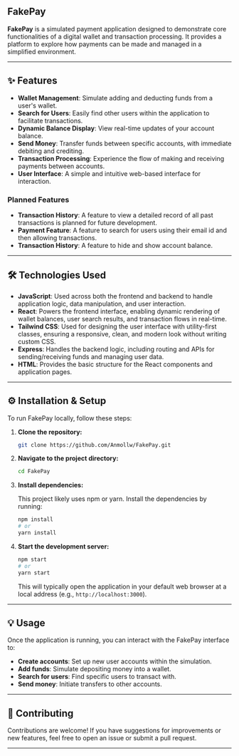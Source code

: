 ## FakePay

**FakePay** is a simulated payment application designed to demonstrate core functionalities of a digital wallet and transaction processing. It provides a platform to explore how payments can be made and managed in a simplified environment.

---

## ✨ Features

- **Wallet Management**: Simulate adding and deducting funds from a user's wallet.  
- **Search for Users**: Easily find other users within the application to facilitate transactions.  
- **Dynamic Balance Display**: View real-time updates of your account balance.  
- **Send Money**: Transfer funds between specific accounts, with immediate debiting and crediting.  
- **Transaction Processing**: Experience the flow of making and receiving payments between accounts.  
- **User Interface**: A simple and intuitive web-based interface for interaction.  

### Planned Features

- **Transaction History**: A feature to view a detailed record of all past transactions is planned for future development.
- **Payment Feature**: A feature to search for users using their email id and then allowing transactions.
- **Transaction History**: A feature to hide and show account balance.

---

## 🛠️ Technologies Used

- **JavaScript**: Used across both the frontend and backend to handle application logic, data manipulation, and user interaction.  
- **React**: Powers the frontend interface, enabling dynamic rendering of wallet balances, user search results, and transaction flows in real-time.  
- **Tailwind CSS**: Used for designing the user interface with utility-first classes, ensuring a responsive, clean, and modern look without writing custom CSS.  
- **Express**: Handles the backend logic, including routing and APIs for sending/receiving funds and managing user data.  
- **HTML**: Provides the basic structure for the React components and application pages.  

---

## ⚙️ Installation & Setup

To run FakePay locally, follow these steps:

1. **Clone the repository:**
   ```bash
   git clone https://github.com/Anmollw/FakePay.git
   ```

2. **Navigate to the project directory:**
   ```bash
   cd FakePay
   ```

3. **Install dependencies:**

   This project likely uses npm or yarn. Install the dependencies by running:
   ```bash
   npm install
   # or
   yarn install
   ```

4. **Start the development server:**
   ```bash
   npm start
   # or
   yarn start
   ```

   This will typically open the application in your default web browser at a local address (e.g., `http://localhost:3000`).

---

## 💡 Usage

Once the application is running, you can interact with the FakePay interface to:

- **Create accounts**: Set up new user accounts within the simulation.  
- **Add funds**: Simulate depositing money into a wallet.  
- **Search for users**: Find specific users to transact with.  
- **Send money**: Initiate transfers to other accounts.  

---

## 🤝 Contributing

Contributions are welcome! If you have suggestions for improvements or new features, feel free to open an issue or submit a pull request.

---
